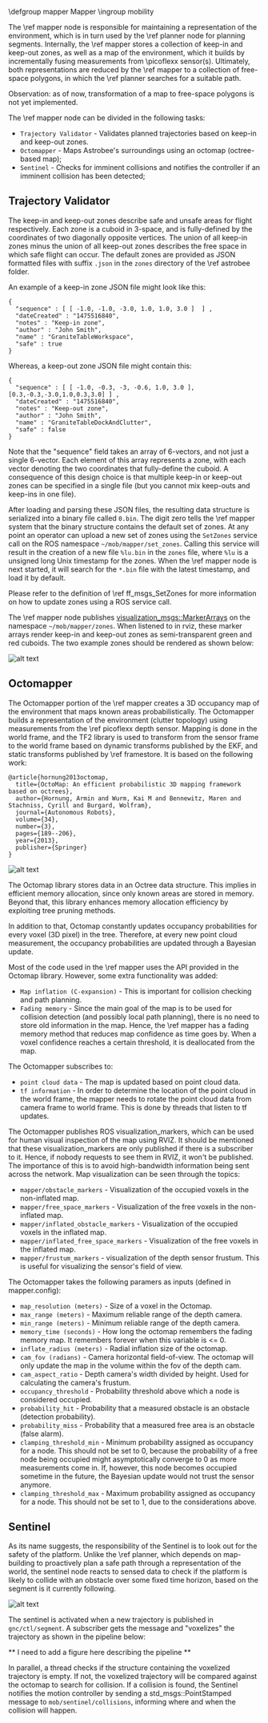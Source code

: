 \defgroup mapper Mapper \ingroup mobility

The \ref mapper node is responsible for maintaining a representation of the environment, which is in turn used by the \ref planner node for planning segments. Internally, the \ref mapper stores a collection of keep-in and keep-out zones, as well as a map of the environment, which it builds by incrementally fusing measurements from \picoflexx sensor(s). Ultimately, both representations are reduced by the \ref mapper to a collection of free-space polygons, in which the \ref planner searches for a suitable path.

Observation: as of now, transformation of a map to free-space polygons is not yet implemented.

The \ref mapper node can be divided in the following tasks:

* `Trajectory Validator` - Validates planned trajectories based on keep-in and keep-out zones.
* `Octomapper` - Maps Astrobee's surroundings using an octomap (octree-based map);
* `Sentinel` - Checks for imminent collisions and notifies the controller if an imminent collision has been detected;

## Trajectory Validator

The keep-in and keep-out zones describe safe and unsafe areas for flight respectively. Each zone is a cuboid in 3-space, and is fully-defined by the coordinates of two diagonally opposite vertices. The union of all keep-in zones minus the union of all keep-out zones describes the free space in which safe flight can occur. The default zones are provided as JSON formatted files with suffix `.json` in the `zones` directory of the \ref astrobee folder.

An example of a keep-in zone JSON file might look like this:

	{
	  "sequence" : [ [ -1.0, -1.0, -3.0, 1.0, 1.0, 3.0 ]  ] ,
	  "dateCreated" : "1475516840",	
	  "notes" : "Keep-in zone",
	  "author" : "John Smith",
	  "name" : "GraniteTableWorkspace",
	  "safe" : true
	}

Whereas, a keep-out zone JSON file might contain this:

	{
	  "sequence" : [ [ -1.0, -0.3, -3, -0.6, 1.0, 3.0 ], [0.3,-0.3,-3.0,1.0,0.3,3.0] ] ,
	  "dateCreated" : "1475516840",
	  "notes" : "Keep-out zone",
	  "author" : "John Smith",
	  "name" : "GraniteTableDockAndClutter",
	  "safe" : false
	}

Note that the "sequence" field takes an array of 6-vectors, and not just a single 6-vector. Each element of this array represents a zone, with each vector denoting the two coordinates that fully-define the cuboid. A consequence of this design choice is that multiple keep-in or keep-out zones can be specified in a single file (but you cannot mix keep-outs and keep-ins in one file).

After loading and parsing these JSON files, the resulting data structure is serialized into a binary file called `0.bin`. The digit zero tells the \ref mapper system that the binary structure contains the default set of zones. At any point an operator can upload a new set of zones using the `SetZones` service call on the ROS namespace `~/mob/mapper/set_zones`. Calling this service will result in the creation of a new file `%lu.bin` in the `zones` file, where `%lu` is a unsigned long Unix timestamp for the zones. When the \ref mapper node is next started, it will search for the `*.bin` file with the latest timestamp, and load it by default.

Please refer to the definition of \ref ff_msgs_SetZones for more information on how to update zones using a ROS service call.

The \ref mapper node publishes [visualization_msgs::MarkerArrays](http://docs.ros.org/kinetic/api/visualization_msgs/html/msg/MarkerArray.html) on the namespace `~/mob/mapper/zones`. When listened to in rviz, these marker arrays render keep-in and keep-out zones as semi-transparent green and red cuboids. The two example zones should be rendered as shown below:

![alt text](../images/mobility/zones.png "How the RVIZ user interface draws zones")

## Octomapper

The Octomapper portion of the \ref mapper creates a 3D occupancy map of the environment that maps known areas probabilistically. The Octomapper builds a representation of the environment (clutter topology) using measurements from the \ref picoflexx depth sensor. Mapping is done in the world frame, and the TF2 library is used to transform from the sensor frame to the world frame based on dynamic transforms published by the EKF, and static transforms published by \ref framestore.
It is based on the following work:

```
@article{hornung2013octomap,
  title={OctoMap: An efficient probabilistic 3D mapping framework based on octrees},
  author={Hornung, Armin and Wurm, Kai M and Bennewitz, Maren and Stachniss, Cyrill and Burgard, Wolfram},
  journal={Autonomous Robots},
  volume={34},
  number={3},
  pages={189--206},
  year={2013},
  publisher={Springer}
}
```

![alt text](../images/mobility/iss_sim_360_octomap.png "An example of an Octomap obtained after an Astrobee 360-degree rotation around its z-axis. The rainbow color scheme displays different heights.")

The Octomap library stores data in an Octree data structure. This implies in efficient memory allocation, since only known
areas are stored in memory. Beyond that, this library enhances memory allocation efficiency by exploiting tree pruning methods.

In addition to that, Octomap constantly updates occupancy probabilities for every voxel (3D pixel) in the tree. Therefore, at every new point cloud measurement, the occupancy probabilities are updated through a Bayesian update.

Most of the code used in the \ref mapper uses the API provided in the Octomap library. However, some extra functionality was added:

* `Map inflation (C-expansion)` - This is important for collision checking and path planning.
* `Fading memory` - Since the main goal of the map is to be used for collision detection (and possibly local path planning),
there is no need to store old information in the map. Hence, the \ref mapper has a fading memory method that reduces map confidence as time goes by. When a voxel confidence reaches a certain threshold, it is deallocated from the map.

The Octomapper subscribes to:

* `point cloud data` - The map is updated based on point cloud data.
* `tf information` - In order to determine the location of the point cloud in the world frame, the mapper needs to rotate
the point cloud data from camera frame to world frame. This is done by threads that listen to tf updates.

The Octomapper publishes ROS visualization_markers, which can be used for human visual inspection of the map using RVIZ.
It should be mentioned that these visualization_markers are only published if there is a subscriber to it. Hence, if nobody
requests to see them in RVIZ, it won't be published. The importance of this is to avoid high-bandwidth information being
sent across the network. Map visualization can be seen through the topics:

* `mapper/obstacle_markers` - Visualization of the occupied voxels in the non-inflated map.
* `mapper/free_space_markers` - Visualization of the free voxels in the non-inflated map.
* `mapper/inflated_obstacle_markers` - Visualization of the occupied voxels in the inflated map.
* `mapper/inflated_free_space_markers` - Visualization of the free voxels in the inflated map.
* `mapper/frustum_markers` - visualization of the depth sensor frustum. This is useful for visualizing the sensor's field of view.

The Octomapper takes the following paramers as inputs (defined in mapper.config):

* `map_resolution (meters)` - Size of a voxel in the Octomap.
* `max_range (meters)` - Maximum reliable range of the depth camera.
* `min_range (meters)` - Minimum reliable range of the depth camera.
* `memory_time (seconds)` - How long the octomap remembers the fading memory map. It remembers forever when this variable is <= 0.
* `inflate_radius (meters)` - Radial inflation size of the octomap.
* `cam_fov (radians)` - Camera horizontal field-of-view. The octomap will only update the map in the volume within the fov of the depth cam.
* `cam_aspect_ratio` - Depth camera's width divided by height. Used for calculating the camera's frustum.
* `occupancy_threshold` - Probability threshold above which a node is considered occupied.
* `probability_hit` - Probability that a measured obstacle is an obstacle (detection probability).
* `probability_miss` - Probability that a measured free area is an obstacle (false alarm).
* `clamping_threshold_min` - Minimum probability assigned as occupancy for a node. This should not be set to 0, because the probability of a free node being occupied might asymptotically converge to 0 as more measurements come in. If, however, this node becomes occupied sometime in the future, the Bayesian update would not trust the sensor anymore. 
* `clamping_threshold_max` - Maximum probability assigned as occupancy for a node. This should not be set to 1, due to the considerations above.

## Sentinel

As its name suggests, the responsibility of the Sentinel is to look out for the safety of the platform. Unlike the \ref planner, which depends on map-building to proactively plan a safe path through a representation of the world, the sentinel node reacts to sensed data to check if the platform is likely to collide with an obstacle over some fixed time horizon, based on the segment is it currently following.

![alt text](../images/mobility/sentinel.png "Collision avoidance")

The sentinel is activated when a new trajectory is published in `gnc/ctl/segment`. A subscriber gets the message and "voxelizes" the trajectory as shown in the pipeline below:

** I need to add a figure here describing the pipeline **

In parallel, a thread checks if the structure containing the voxelized trajectory is empty. If not, the voxelized trajectory will be compared against the octomap to search for collision. If a collision is found, the Sentinel notifies the motion controller by sending a std_msgs::PointStamped message to `mob/sentinel/collisions`, informing where and when the collision will happen. 
